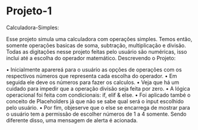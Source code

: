 # Projeto-1
 Calculadora-Simples:

Esse projeto simula uma calculadora com operações simples. 
Temos então, somente operações basicas de soma, subtração, multiplicação e divisão.
Todas as digitações nesse projeto feitas pelo usuário são numéricas, isso inclui até a escolha do operador matemático.
Descrevendo o Projeto:

 • Inicialmente aparereá para o usuário as opções de operações com os respectivos números que representa cada escolha do operador.
 • Em seguida ele deve os números para fazer os calculos.
 • Veja que há um cuidado para impedir que a operação divisão seja feita por zero.
 • A lógica operacional foi feita com condicionais: if, elif & else.
 • Foi aplicado també o conceito de Placeholders já que não se sabe qual será o input escolhido pelo usuário.
 • Por fim, objeserve que o else se encarrega de mostrar para o usuário tem a permissão de escolher números de 1 a 4 somente. Sendo diferente disso, uma mensagem de alerta é acionada.
